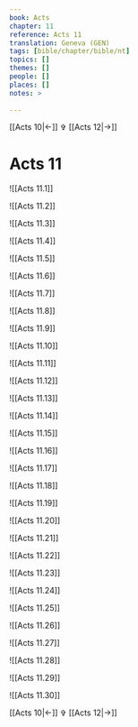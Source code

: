 ```yaml
---
book: Acts
chapter: 11
reference: Acts 11
translation: Geneva (GEN)
tags: [bible/chapter/bible/nt]
topics: []
themes: []
people: []
places: []
notes: >
  
---
```


[[Acts 10|<-]] ✞ [[Acts 12|->]]

# Acts 11

![[Acts 11.1]]

![[Acts 11.2]]

![[Acts 11.3]]

![[Acts 11.4]]

![[Acts 11.5]]

![[Acts 11.6]]

![[Acts 11.7]]

![[Acts 11.8]]

![[Acts 11.9]]

![[Acts 11.10]]

![[Acts 11.11]]

![[Acts 11.12]]

![[Acts 11.13]]

![[Acts 11.14]]

![[Acts 11.15]]

![[Acts 11.16]]

![[Acts 11.17]]

![[Acts 11.18]]

![[Acts 11.19]]

![[Acts 11.20]]

![[Acts 11.21]]

![[Acts 11.22]]

![[Acts 11.23]]

![[Acts 11.24]]

![[Acts 11.25]]

![[Acts 11.26]]

![[Acts 11.27]]

![[Acts 11.28]]

![[Acts 11.29]]

![[Acts 11.30]]

[[Acts 10|<-]] ✞ [[Acts 12|->]]
